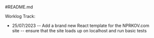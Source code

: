 #README.md

Worklog Track:

- 25/07/2023
-- Add a brand new React template for the NPRKOV.com site 
-- ensure that the site loads up on localhost and run basic tests
